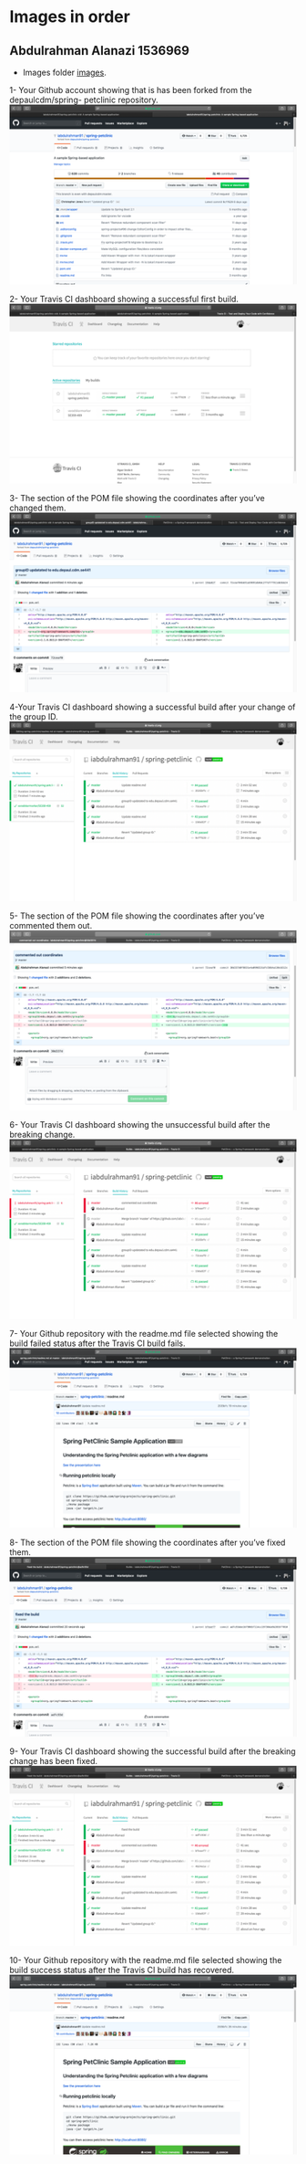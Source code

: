 # Images in order
 ## Abdulrahman Alanazi 1536969

 - Images folder [images](images).

1- Your Github account showing that is has been forked from the depaulcdm/spring-
petclinic repository.
![step-1](images/1.png)

2- Your Travis CI dashboard showing a successful first build.
![step-2](images/2.png)

3- The section of the POM file showing the coordinates after you’ve changed them.
![step-3](images/3.png)

4-Your Travis CI dashboard showing a successful build after your change of the group ID.
![step-4](images/4.png)

5- The section of the POM file showing the coordinates after you’ve commented them out.
![step-5](images/5.png)

6- Your Travis CI dashboard showing the unsuccessful build after the breaking change.
![step-6](images/6.png)

7- Your Github repository with the readme.md file selected showing the build failed status after the Travis CI build fails.
![step-7](images/7.png)

8- The section of the POM file showing the coordinates after you’ve fixed them.
![step-8](images/8.png)

9- Your Travis CI dashboard showing the successful build after the breaking change has been fixed.
![step-9](images/9.png)

10- Your Github repository with the readme.md file selected showing the build success status after the Travis CI build has recovered.
![step-10](images/10.png)
